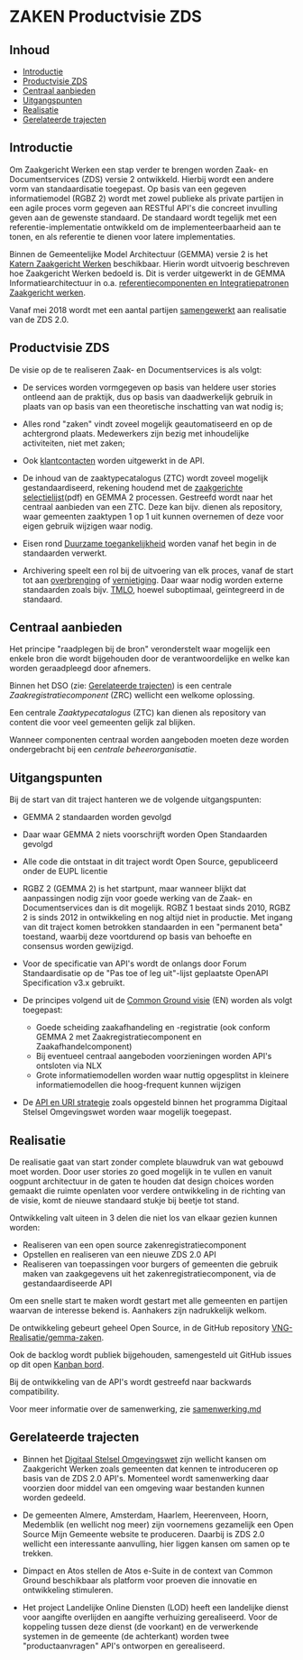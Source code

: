 # ZAKEN Productvisie ZDS

## Inhoud
* [Introductie](#introductie)
* [Productvisie ZDS](#productvisie_zds)
* [Centraal aanbieden](#centraal_aanbieden)
* [Uitgangspunten](#uitgangspunten)
* [Realisatie](#realisatie)
* [Gerelateerde trajecten](#gerelateerde_trajecten)


## Introductie

Om Zaakgericht Werken een stap verder te brengen worden Zaak- en Documentservices (ZDS) versie 2 ontwikkeld. Hierbij wordt een andere vorm van standaardisatie toegepast. Op basis van een gegeven informatiemodel (RGBZ 2) wordt met zowel publieke als private partijen in een agile proces vorm gegeven aan RESTful API's die concreet invulling geven aan de gewenste standaard. De standaard wordt tegelijk met een referentie-implementatie ontwikkeld om de implementeerbaarheid aan te tonen, en als referentie te dienen voor latere implementaties. 

Binnen de Gemeentelijke Model Architectuur (GEMMA) versie 2 is het [Katern Zaakgericht Werken](https://www.gemmaonline.nl/index.php/GEMMA_2_Katern_Zaakgericht_Werken) beschikbaar. Hierin wordt uitvoerig beschreven hoe Zaakgericht Werken bedoeld is. Dit is verder uitgewerkt in de GEMMA Informatiearchitectuur in o.a. [referentiecomponenten en Integratiepatronen Zaakgericht werken](https://www.gemmaonline.nl/index.php/ZGW_in_GEMMA_2).

Vanaf mei 2018 wordt met een aantal partijen [samengewerkt](./samenwerking.md) aan realisatie van de ZDS 2.0.


## Productvisie ZDS

De visie op de te realiseren Zaak- en Documentservices is als volgt:

- De services worden vormgegeven op basis van heldere user stories ontleend aan de praktijk, dus op basis van daadwerkelijk gebruik in plaats van op basis van een theoretische inschatting van wat nodig is;

- Alles rond "zaken" vindt zoveel mogelijk geautomatiseerd en op de achtergrond plaats. Medewerkers zijn bezig met inhoudelijke activiteiten, niet met zaken;

- Ook [klantcontacten](https://www.gemmaonline.nl/index.php/Klantcontacten_en_het_RGBZ) worden uitgewerkt in de API.

- De inhoud van de zaaktypecatalogus (ZTC) wordt zoveel mogelijk gestandaardiseerd, rekening houdend met de [zaakgerichte selectielijst](https://vng.nl/files/vng/20170706-selectielijst-gemeenten-intergemeentelijke-organen-2017.pdf)(pdf) en GEMMA 2 processen. Gestreefd wordt naar het centraal aanbieden van een ZTC. Deze kan bijv. dienen als repository, waar gemeenten zaaktypen 1 op 1 uit kunnen overnemen of deze voor eigen gebruik wijzigen waar nodig.

- Eisen rond [Duurzame toegankelijkheid](https://wiki.nationaalarchief.nl/pagina/DUTO:Kwaliteitseisen) worden vanaf het begin in de standaarden verwerkt.

- Archivering speelt een rol bij de uitvoering van elk proces, vanaf de start tot aan [overbrenging](https://wiki.nationaalarchief.nl/pagina/DUTO:Overbrenging) of [vernietiging](https://wiki.nationaalarchief.nl/pagina/DUTO:Vernietigen). Daar waar nodig worden externe standaarden zoals bijv. [TMLO](https://archief2020.nl/nieuws/toepassingsprofiel-metadatering-lokale-overheden), hoewel suboptimaal, geïntegreerd in de standaard.


## Centraal aanbieden      

Het principe "raadplegen bij de bron" veronderstelt waar mogelijk een enkele bron die wordt bijgehouden door de verantwoordelijke en welke kan worden geraadpleegd door afnemers.

Binnen het DSO (zie: [Gerelateerde trajecten](#gerelateerde_trajecten)) is een centrale *Zaakregistratiecomponent* (ZRC) wellicht een welkome oplossing.

Een centrale *Zaaktypecatalogus* (ZTC) kan dienen als repository van content die voor veel gemeenten gelijk zal blijken.

Wanneer componenten centraal worden aangeboden moeten deze worden ondergebracht bij een  *centrale beheerorganisatie*.


##	Uitgangspunten

Bij de start van dit traject hanteren we de volgende uitgangspunten:

- GEMMA 2 standaarden worden gevolgd

- Daar waar GEMMA 2 niets voorschrijft worden Open Standaarden gevolgd

- Alle code die ontstaat in dit traject wordt Open Source, gepubliceerd onder de EUPL licentie

- RGBZ 2 (GEMMA 2) is het startpunt, maar wanneer blijkt dat aanpassingen nodig zijn voor goede werking van de Zaak- en Documentservices dan is dit mogelijk. RGBZ 1 bestaat sinds 2010, RGBZ 2 is sinds 2012 in ontwikkeling en nog altijd niet in productie. Met ingang van dit traject komen betrokken standaarden in een "permanent beta" toestand, waarbij deze voortdurend op basis van behoefte en consensus worden gewijzigd.

- Voor de specificatie van API's wordt de onlangs door Forum Standaardisatie op de "Pas toe of leg uit"-lijst geplaatste OpenAPI Specification v3.x gebruikt.

- De principes volgend uit de [Common Ground visie](https://github.com/VNG-Realisatie/common-ground/blob/master/cg-vision.md) (EN) worden als volgt toegepast:
  - Goede scheiding zaakafhandeling en -registratie (ook conform GEMMA 2 met Zaakregistratiecomponent en Zaakafhandelcomponent)
  - Bij eventueel centraal aangeboden voorzieningen worden API's ontsloten via NLX
  - Grote informatiemodellen worden waar nuttig opgesplitst in kleinere informatiemodellen die hoog-frequent kunnen wijzigen

- De [API en URI strategie](https://aandeslagmetdeomgevingswet.nl/digitaal-stelsel/documenten/documenten/api-uri-strategie/) zoals opgesteld binnen het programma Digitaal Stelsel Omgevingswet worden waar mogelijk toegepast.


##	Realisatie

De realisatie gaat van start zonder complete blauwdruk van wat gebouwd moet worden. Door user stories zo goed mogelijk in te vullen en vanuit oogpunt architectuur in de gaten te houden dat design choices worden gemaakt die ruimte openlaten voor verdere ontwikkeling in de richting van de visie, komt de nieuwe standaard stukje bij beetje tot stand.

Ontwikkeling valt uiteen in 3 delen die niet los van elkaar gezien kunnen worden:
- Realiseren van een open source zakenregistratiecomponent
- Opstellen en realiseren van een nieuwe ZDS 2.0 API
- Realiseren van toepassingen voor burgers of gemeenten die gebruik maken van zaakgegevens uit het zakenregistratiecomponent, via de gestandaardiseerde API

Om een snelle start te maken wordt gestart met alle gemeenten en partijen waarvan de interesse bekend is. Aanhakers zijn nadrukkelijk welkom.

De ontwikkeling gebeurt geheel Open Source, in de GitHub repository [VNG-Realisatie/gemma-zaken](https://github.com/VNG-Realisatie/gemma-zaken).

Ook de backlog wordt publiek bijgehouden, samengesteld uit GitHub issues op dit open [Kanban bord](https://github.com/VNG-Realisatie/gemma-zaken/projects/1).

Bij de ontwikkeling van de API's wordt gestreefd naar backwards compatibility. 

Voor meer informatie over de samenwerking, zie [samenwerking.md](./samenwerking.md)


## Gerelateerde trajecten

- Binnen het [Digitaal Stelsel Omgevingswet](https://www.omgevingswetportaal.nl/wet-en-regelgeving/dso) zijn wellicht kansen om Zaakgericht Werken zoals gemeenten dat kennen te introduceren op basis van de ZDS 2.0 API's. Momenteel wordt samenwerking daar voorzien door middel van een omgeving waar bestanden kunnen worden gedeeld.

- De gemeenten Almere, Amsterdam, Haarlem, Heerenveen, Hoorn, Medemblik (en wellicht nog meer) zijn voornemens gezamelijk een Open Source Mijn Gemeente website te produceren. Daarbij is ZDS 2.0 wellicht een interessante aanvulling, hier liggen kansen om samen op te trekken.

- Dimpact en Atos stellen de Atos e-Suite in de context van Common Ground beschikbaar als platform voor proeven die innovatie en ontwikkeling stimuleren.

- Het project Landelijke Online Diensten (LOD) heeft een landelijke dienst voor aangifte overlijden en aangifte verhuizing gerealiseerd. Voor de koppeling tussen deze dienst (de voorkant) en de verwerkende systemen in de gemeente (de achterkant) worden twee "productaanvragen" API's ontworpen en gerealiseerd.

